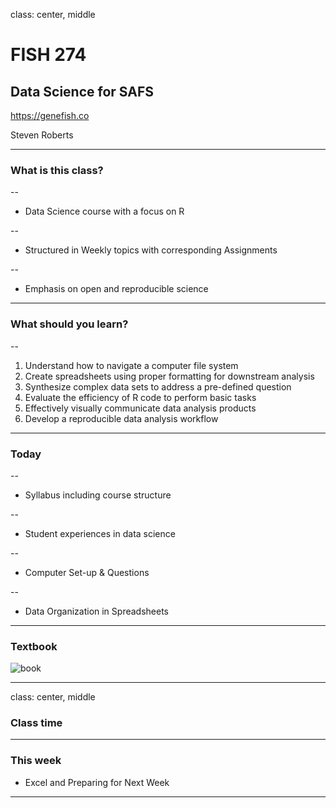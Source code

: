 class: center, middle

# FISH 274
## Data Science for SAFS


https://genefish.co


Steven Roberts


---

### What is this class?
--

- Data Science course with a focus on R

--

- Structured in Weekly topics with corresponding Assignments

--

- Emphasis on open and reproducible science




---

### What should you learn?

--

1) Understand how to navigate a computer file system 	
2) Create spreadsheets using proper formatting for downstream analysis 	
3) Synthesize complex data sets to address a pre-defined question 	
4) Evaluate the efficiency of R code to perform basic tasks 	
5) Effectively visually communicate data analysis products 	
6) Develop a reproducible data analysis workflow 	



---

### Today

--

- Syllabus including course structure

--

- Student experiences in data science

--

- Computer Set-up & Questions

--

- Data Organization in Spreadsheets




---

### Textbook

![book](http://r4ds.had.co.nz/cover.png)

---
class: center, middle


### Class time






---



### This week

- Excel and Preparing for Next Week




---
